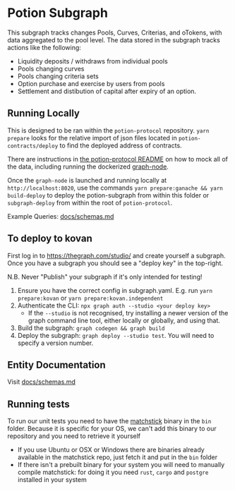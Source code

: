 # Potion Subgraph

This subgraph tracks changes Pools, Curves, Criterias, and oTokens, with data aggregated to the pool level. The data stored in the subgraph tracks actions like the following:

- Liquidity deposits / withdraws from individual pools
- Pools changing curves
- Pools changing criteria sets
- Option purchase and exercise by users from pools
- Settlement and distibution of capital after expiry of an option.

## Running Locally

This is designed to be ran within the `potion-protocol` repository. `yarn prepare` looks for the relative import of json files located in `potion-contracts/deploy` to find the deployed address of contracts.

There are instructions in [the potion-protocol README](../README.md) on how to mock all of the data, including running the dockerized [graph-node](https://github.com/graphprotocol/graph-node).

Once the `graph-node` is launched and running locally at `http://localhost:8020`, use the commands `yarn prepare:ganache && yarn build-deploy` to deploy the potion-subgraph from within this folder or `subgraph-deploy` from within the root of `potion-protocol`.

Example Queries: [docs/schemas.md](docs/schemas.md)

## To deploy to kovan

First log in to https://thegraph.com/studio/ and create yourself a subgraph. Once you have a subgraph you should see a "deploy key" in the top-right.

N.B. Never "Publish" your subgraph if it's only intended for testing!

1. Ensure you have the correct config in subgraph.yaml. E.g. run `yarn prepare:kovan` or `yarn prepare:kovan.independent`
2. Authenticate the CLI: `npx graph auth --studio <your deploy key>`
   - If the `--studio` is not recognised, try installing a newer version of the graph command line tool, either locally or globally, and using that.
3. Build the subgraph: `graph codegen && graph build`
4. Deploy the subgraph: `graph deploy --studio test`. You will need to specify a version number.

## Entity Documentation

Visit [docs/schemas.md](docs/schemas.md)

## Running tests

To run our unit tests you need to have the [matchstick](https://github.com/LimeChain/matchstick) binary in the `bin` folder.
Because it is specific for your OS, we can't add this binary to our repository and you need to retrieve it yourself

- If you use Ubuntu or OSX or Windows there are binaries already available in the matchstick repo, just fetch it and put in the `bin` folder
- If there isn't a prebuilt binary for your system you will need to manually compile matchstick: for doing it you need `rust`, `cargo` and `postgre` installed in your system
